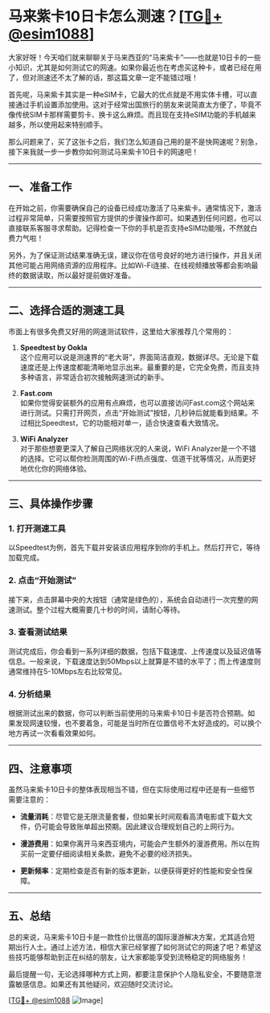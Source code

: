 # 马来紫卡10日卡怎么测速？[[TG💪+ @esim1088](https://t.me/s/esim1088)]

大家好呀！今天咱们就来聊聊关于马来西亚的“马来紫卡”——也就是10日卡的一些小知识，尤其是如何测试它的网速。如果你最近也在考虑买这种卡，或者已经在用了，但对测速还不太了解的话，那这篇文章一定不能错过哦！

首先呢，马来紫卡其实是一种eSIM卡，它最大的优点就是不用实体卡槽，可以直接通过手机设置添加使用。这对于经常出国旅行的朋友来说简直太方便了，毕竟不像传统SIM卡那样需要剪卡、换卡这么麻烦。而且现在支持eSIM功能的手机越来越多，所以使用起来特别顺手。

那么问题来了，买了这张卡之后，我们怎么知道自己用的是不是快网速呢？别急，接下来我就一步一步教你如何测试马来紫卡10日卡的网速吧！

---

## 一、准备工作

在开始之前，你需要确保自己的设备已经成功激活了马来紫卡。通常情况下，激活过程非常简单，只需要按照官方提供的步骤操作即可。如果遇到任何问题，也可以直接联系客服寻求帮助。记得检查一下你的手机是否支持eSIM功能哦，不然就白费力气啦！

另外，为了保证测试结果准确无误，建议你在信号良好的地方进行操作，并且关闭其他可能占用网络资源的应用程序。比如Wi-Fi连接、在线视频播放等都会影响最终的数据读取，所以最好提前做好准备。

---

## 二、选择合适的测速工具

市面上有很多免费又好用的网速测试软件，这里给大家推荐几个常用的：

1. **Speedtest by Ookla**  
   这个应用可以说是测速界的“老大哥”，界面简洁直观，数据详尽。无论是下载速度还是上传速度都能清晰地显示出来。最重要的是，它完全免费，而且支持多种语言，非常适合初次接触网速测试的新手。

2. **Fast.com**  
   如果你觉得安装额外的应用有点麻烦，也可以直接访问Fast.com这个网站来进行测试。只需打开网页，点击“开始测试”按钮，几秒钟后就能看到结果。不过相比Speedtest，它的功能相对单一，适合快速查看大致情况。

3. **WiFi Analyzer**  
   对于那些想要更深入了解自己网络状况的人来说，WiFi Analyzer是一个不错的选择。它可以帮你检测周围的Wi-Fi热点强度、信道干扰等情况，从而更好地优化你的网络体验。

---

## 三、具体操作步骤

### 1. 打开测速工具
以Speedtest为例，首先下载并安装该应用程序到你的手机上。然后打开它，等待加载完成。

### 2. 点击“开始测试”
接下来，点击屏幕中央的大按钮（通常是绿色的），系统会自动进行一次完整的网速测试。整个过程大概需要几十秒的时间，请耐心等待。

### 3. 查看测试结果
测试完成后，你会看到一系列详细的数据，包括下载速度、上传速度以及延迟值等信息。一般来说，下载速度达到50Mbps以上就算是不错的水平了；而上传速度则通常维持在5-10Mbps左右比较常见。

### 4. 分析结果
根据测试出来的数据，你可以判断当前使用的马来紫卡10日卡是否符合预期。如果发现网速较慢，也不要着急，可能是当时所在位置信号不太好造成的。可以换个地方再试一次看看效果如何。

---

## 四、注意事项

虽然马来紫卡10日卡的整体表现相当不错，但在实际使用过程中还是有一些细节需要注意的：

- **流量消耗**：尽管它是无限流量套餐，但如果长时间观看高清电影或下载大文件，仍可能会导致账单超出预期。因此建议合理规划自己的上网行为。
  
- **漫游费用**：如果你离开马来西亚境内，可能会产生额外的漫游费用。所以在购买前一定要仔细阅读相关条款，避免不必要的经济损失。

- **更新频率**：定期检查是否有新的版本更新，以便获得更好的性能和安全性保障。

---

## 五、总结

总的来说，马来紫卡10日卡是一款性价比很高的国际漫游解决方案，尤其适合短期出行人士。通过上述方法，相信大家已经掌握了如何测试它的网速了吧？希望这些技巧能够帮助到正在纠结的朋友，让大家都能享受到流畅稳定的网络服务！

最后提醒一句，无论选择哪种方式上网，都要注意保护个人隐私安全，不要随意泄露敏感信息。如果还有其他疑问，欢迎随时交流讨论。

[[TG💪+ @esim1088](https://t.me/s/esim1088) ![Image](https://i.postimg.cc/4NQfJmqS/Snipaste-2025-05-13-00-14-12.png)]